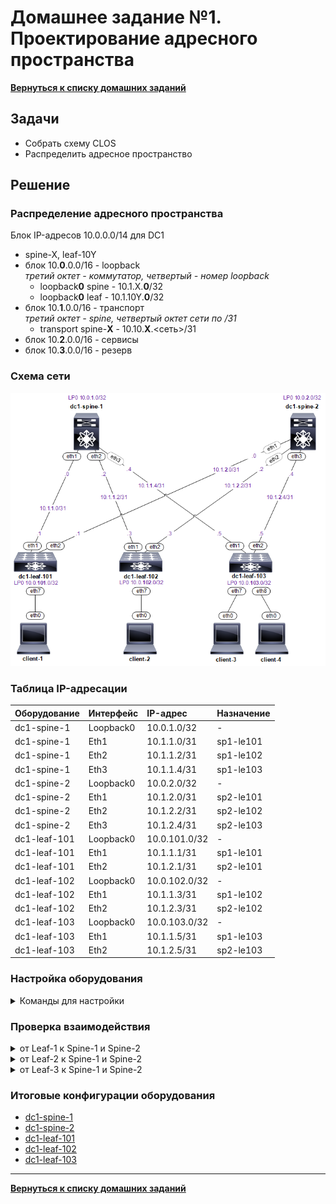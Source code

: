 # Домашнее задание №1. Проектирование адресного пространства
[**Вернуться к списку домашних заданий**](https://github.com/takmenevag/otus-dc-design/tree/main/labs/)
## Задачи
- Собрать схему CLOS
- Распределить адресное пространство

## Решение
### Распределение адресного пространства
Блок IP-адресов 10.0.0.0/14 для DC1
- spine-X, leaf-10Y
- блок 10.**0**.0.0/16 - loopback \
  _третий октет - коммутатор, четвертый - номер loopback_
  - loopback**0** spine - 10.1.X.**0**/32
  - loopback**0** leaf - 10.1.10Y.**0**/32
- блок 10.**1**.0.0/16 - транспорт \
 _третий октет - spine, четвертый октет сети по /31_
  - transport spine-**X** - 10.10.**X**.<сеть>/31
- блок 10.**2**.0.0/16 - сервисы
- блок 10.**3**.0.0/16 - резерв

### Cхема сети
![Изображение](https://github.com/takmenevag/otus-dc-design/blob/main/labs/lab1/scheme/lab1-scheme.png "Схема стенда")

### Таблица IP-адресации
|Оборудование	|Интерфейс	|IP-адрес	|Назначение|
|:-|:-|:-|:-|
|dc1-spine-1	|Loopback0	|10.0.1.0/32	|-|
|dc1-spine-1	|Eth1	|10.1.1.0/31	|sp1-le101|
|dc1-spine-1	|Eth2	|10.1.1.2/31	|sp1-le102|
|dc1-spine-1	|Eth3	|10.1.1.4/31	|sp1-le103|
|dc1-spine-2	|Loopback0	|10.0.2.0/32 |-|	
|dc1-spine-2	|Eth1	|10.1.2.0/31	|sp2-le101|
|dc1-spine-2	|Eth2	|10.1.2.2/31	|sp2-le102|
|dc1-spine-2	|Eth3	|10.1.2.4/31	|sp2-le103|
|dc1-leaf-101	|Loopback0	|10.0.101.0/32 |-|
|dc1-leaf-101	|Eth1	|10.1.1.1/31	|sp1-le101|
|dc1-leaf-101	|Eth2	|10.1.2.1/31	|sp2-le101|
|dc1-leaf-102	|Loopback0	|10.0.102.0/32 |-|	
|dc1-leaf-102	|Eth1	|10.1.1.3/31	|sp1-le102|
|dc1-leaf-102	|Eth2	|10.1.2.3/31	|sp2-le102|	
|dc1-leaf-103	|Loopback0	|10.0.103.0/32 |-|	
|dc1-leaf-103	|Eth1	|10.1.1.5/31	|sp1-le103|
|dc1-leaf-103	|Eth2	|10.1.2.5/31	|sp2-le103|

### Настройка оборудования
<details>
  <summary>Команды для настройки </summary>

- Spine-1
```
hostname dc1-spine-1
!
interface Ethernet1
   description ### sp1-le101 ###
   no switchport
   ip address 10.10.101.0/31
!
interface Ethernet2
   description ### sp1-le102 ###
   no switchport
   ip address 10.10.102.0/31
!
interface Ethernet3
   description ### sp1-le103 ###
   no switchport
   ip address 10.10.103.0/31
!
interface Loopback0
   ip address 10.1.1.0/32
!
ip routing
!
end
```
- Spine-2
```
hostname dc1-spine-2
!
interface Ethernet1
   description ### sp2-le101 ###
   no switchport
   ip address 10.10.201.0/31
!
interface Ethernet2
   description ### sp2-le102 ###
   no switchport
   ip address 10.10.202.0/31
!
interface Ethernet3
   description ### sp2-le103 ###
   no switchport
   ip address 10.10.203.0/31
!
interface Loopback0
   ip address 10.1.2.0/32
!
ip routing
!
end
```
- Leaf-1
```
hostname dc1-leaf-101
!
interface Ethernet1
   description ### sp1-le101 ###
   no switchport
   ip address 10.10.101.1/31
!
interface Ethernet2
   description ### sp2-le101 ###
   no switchport
   ip address 10.10.201.1/31
!
interface Loopback0
   ip address 10.1.101.0/32
!
ip routing
!
end
```
- Leaf-2
```
hostname dc1-leaf-102
!
interface Ethernet1
   description ### sp1-le102 ###
   no switchport
   ip address 10.10.102.1/31
!
interface Ethernet2
   description ### sp2-le102 ###
   no switchport
   ip address 10.10.202.1/31
!
interface Loopback0
   ip address 10.1.102.0/32
!
ip routing
!
end
```
- Leaf-3
```
hostname dc1-leaf-103
!
interface Ethernet1
   description ### sp1-le103 ###
   no switchport
   ip address 10.10.103.1/31
!
interface Ethernet2
   description ### sp2-le103 ###
   no switchport
   ip address 10.10.203.1/31
!
interface Loopback0
   ip address 10.1.103.0/32
!
ip routing
!
end
```
</details>

### Проверка взаимодействия
<details>
  <summary>от Leaf-1 к Spine-1 и Spine-2</summary>

```
dc1-leaf-101#ping 10.10.101.0
PING 10.10.101.0 (10.10.101.0) 72(100) bytes of data.
80 bytes from 10.10.101.0: icmp_seq=1 ttl=64 time=36.7 ms
80 bytes from 10.10.101.0: icmp_seq=2 ttl=64 time=30.6 ms
80 bytes from 10.10.101.0: icmp_seq=3 ttl=64 time=26.3 ms
80 bytes from 10.10.101.0: icmp_seq=4 ttl=64 time=8.84 ms
80 bytes from 10.10.101.0: icmp_seq=5 ttl=64 time=9.57 ms

--- 10.10.101.0 ping statistics ---
5 packets transmitted, 5 received, 0% packet loss, time 96ms
rtt min/avg/max/mdev = 8.847/22.428/36.730/11.286 ms, pipe 3, ipg/ewma 24.073/28.782 ms
dc1-leaf-101#
dc1-leaf-101#ping 10.10.201.0
PING 10.10.201.0 (10.10.201.0) 72(100) bytes of data.
80 bytes from 10.10.201.0: icmp_seq=1 ttl=64 time=20.8 ms
80 bytes from 10.10.201.0: icmp_seq=2 ttl=64 time=15.1 ms
80 bytes from 10.10.201.0: icmp_seq=3 ttl=64 time=11.6 ms
80 bytes from 10.10.201.0: icmp_seq=4 ttl=64 time=7.78 ms
80 bytes from 10.10.201.0: icmp_seq=5 ttl=64 time=10.8 ms

--- 10.10.201.0 ping statistics ---
5 packets transmitted, 5 received, 0% packet loss, time 69ms
rtt min/avg/max/mdev = 7.783/13.260/20.817/4.453 ms, pipe 2, ipg/ewma 17.304/16.799 ms
```
```
dc1-leaf-101#sh ip route

VRF: default
Codes: C - connected, S - static, K - kernel, 
       O - OSPF, IA - OSPF inter area, E1 - OSPF external type 1,
       E2 - OSPF external type 2, N1 - OSPF NSSA external type 1,
       N2 - OSPF NSSA external type2, B - Other BGP Routes,
       B I - iBGP, B E - eBGP, R - RIP, I L1 - IS-IS level 1,
       I L2 - IS-IS level 2, O3 - OSPFv3, A B - BGP Aggregate,
       A O - OSPF Summary, NG - Nexthop Group Static Route,
       V - VXLAN Control Service, M - Martian,
       DH - DHCP client installed default route,
       DP - Dynamic Policy Route, L - VRF Leaked,
       G  - gRIBI, RC - Route Cache Route

Gateway of last resort is not set

 C        10.1.101.0/32 is directly connected, Loopback0
 C        10.10.101.0/31 is directly connected, Ethernet1
 C        10.10.201.0/31 is directly connected, Ethernet2
```
```
dc1-leaf-101#show lldp nei
Last table change time   : 0:43:13 ago
Number of table inserts  : 2
Number of table deletes  : 0
Number of table drops    : 0
Number of table age-outs : 0

Port          Neighbor Device ID       Neighbor Port ID    TTL
---------- ------------------------ ---------------------- ---
Et1           dc1-spine-1              Ethernet1           120
Et2           dc1-spine-2              Ethernet1           120
dc1-leaf-101#
```
</details>

<details>
  <summary>от Leaf-2 к Spine-1 и Spine-2</summary>
 
```
dc1-leaf-102#ping 10.10.102.0
PING 10.10.102.0 (10.10.102.0) 72(100) bytes of data.
80 bytes from 10.10.102.0: icmp_seq=1 ttl=64 time=66.5 ms
80 bytes from 10.10.102.0: icmp_seq=2 ttl=64 time=60.0 ms
80 bytes from 10.10.102.0: icmp_seq=3 ttl=64 time=51.6 ms
80 bytes from 10.10.102.0: icmp_seq=4 ttl=64 time=52.4 ms
80 bytes from 10.10.102.0: icmp_seq=5 ttl=64 time=53.5 ms

--- 10.10.102.0 ping statistics ---
5 packets transmitted, 5 received, 0% packet loss, time 43ms
rtt min/avg/max/mdev = 51.666/56.855/66.528/5.672 ms, pipe 5, ipg/ewma 10.989/61.405 ms
dc1-leaf-102#
dc1-leaf-102#ping 10.10.202.0
PING 10.10.202.0 (10.10.202.0) 72(100) bytes of data.
80 bytes from 10.10.202.0: icmp_seq=1 ttl=64 time=10.4 ms
80 bytes from 10.10.202.0: icmp_seq=2 ttl=64 time=22.4 ms
80 bytes from 10.10.202.0: icmp_seq=3 ttl=64 time=19.0 ms
80 bytes from 10.10.202.0: icmp_seq=4 ttl=64 time=9.80 ms
80 bytes from 10.10.202.0: icmp_seq=5 ttl=64 time=6.59 ms

--- 10.10.202.0 ping statistics ---
5 packets transmitted, 5 received, 0% packet loss, time 63ms
rtt min/avg/max/mdev = 6.591/13.668/22.456/6.028 ms, pipe 2, ipg/ewma 15.893/11.717 ms
```
```
dc1-leaf-102#sh ip route

VRF: default
Codes: C - connected, S - static, K - kernel, 
       O - OSPF, IA - OSPF inter area, E1 - OSPF external type 1,
       E2 - OSPF external type 2, N1 - OSPF NSSA external type 1,
       N2 - OSPF NSSA external type2, B - Other BGP Routes,
       B I - iBGP, B E - eBGP, R - RIP, I L1 - IS-IS level 1,
       I L2 - IS-IS level 2, O3 - OSPFv3, A B - BGP Aggregate,
       A O - OSPF Summary, NG - Nexthop Group Static Route,
       V - VXLAN Control Service, M - Martian,
       DH - DHCP client installed default route,
       DP - Dynamic Policy Route, L - VRF Leaked,
       G  - gRIBI, RC - Route Cache Route

Gateway of last resort is not set

 C        10.1.102.0/32 is directly connected, Loopback0
 C        10.10.102.0/31 is directly connected, Ethernet1
 C        10.10.202.0/31 is directly connected, Ethernet2
```
```
dc1-leaf-102#show lldp nei
Last table change time   : 0:43:53 ago
Number of table inserts  : 2
Number of table deletes  : 0
Number of table drops    : 0
Number of table age-outs : 0

Port          Neighbor Device ID       Neighbor Port ID    TTL
---------- ------------------------ ---------------------- ---
Et1           dc1-spine-1              Ethernet2           120
Et2           dc1-spine-2              Ethernet2           120

dc1-leaf-102#
```
</details>

<details>
  <summary>от Leaf-3 к Spine-1 и Spine-2</summary>
  
```
dc1-leaf-103#ping 10.10.103.0
PING 10.10.103.0 (10.10.103.0) 72(100) bytes of data.
80 bytes from 10.10.103.0: icmp_seq=1 ttl=64 time=66.5 ms
80 bytes from 10.10.103.0: icmp_seq=2 ttl=64 time=57.7 ms
80 bytes from 10.10.103.0: icmp_seq=3 ttl=64 time=53.0 ms
80 bytes from 10.10.103.0: icmp_seq=4 ttl=64 time=48.7 ms
80 bytes from 10.10.103.0: icmp_seq=5 ttl=64 time=44.7 ms

--- 10.10.103.0 ping statistics ---
5 packets transmitted, 5 received, 0% packet loss, time 49ms
rtt min/avg/max/mdev = 44.778/54.182/66.580/7.563 ms, pipe 5, ipg/ewma 12.255/59.870 ms
dc1-leaf-103#
dc1-leaf-103#ping 10.10.203.0
PING 10.10.203.0 (10.10.203.0) 72(100) bytes of data.
80 bytes from 10.10.203.0: icmp_seq=1 ttl=64 time=8.88 ms
80 bytes from 10.10.203.0: icmp_seq=2 ttl=64 time=7.79 ms
80 bytes from 10.10.203.0: icmp_seq=3 ttl=64 time=6.11 ms
80 bytes from 10.10.203.0: icmp_seq=4 ttl=64 time=6.04 ms
80 bytes from 10.10.203.0: icmp_seq=5 ttl=64 time=8.13 ms

--- 10.10.203.0 ping statistics ---
5 packets transmitted, 5 received, 0% packet loss, time 43ms
rtt min/avg/max/mdev = 6.044/7.394/8.883/1.133 ms, ipg/ewma 10.843/8.123 ms
```
```
dc1-leaf-103#sh ip route

VRF: default
Codes: C - connected, S - static, K - kernel, 
       O - OSPF, IA - OSPF inter area, E1 - OSPF external type 1,
       E2 - OSPF external type 2, N1 - OSPF NSSA external type 1,
       N2 - OSPF NSSA external type2, B - Other BGP Routes,
       B I - iBGP, B E - eBGP, R - RIP, I L1 - IS-IS level 1,
       I L2 - IS-IS level 2, O3 - OSPFv3, A B - BGP Aggregate,
       A O - OSPF Summary, NG - Nexthop Group Static Route,
       V - VXLAN Control Service, M - Martian,
       DH - DHCP client installed default route,
       DP - Dynamic Policy Route, L - VRF Leaked,
       G  - gRIBI, RC - Route Cache Route

Gateway of last resort is not set

 C        10.1.103.0/32 is directly connected, Loopback0
 C        10.10.103.0/31 is directly connected, Ethernet1
 C        10.10.203.0/31 is directly connected, Ethernet2
```
```
dc1-leaf-103#sh lldp nei
Last table change time   : 0:44:48 ago
Number of table inserts  : 2
Number of table deletes  : 0
Number of table drops    : 0
Number of table age-outs : 0

Port          Neighbor Device ID       Neighbor Port ID    TTL
---------- ------------------------ ---------------------- ---
Et1           dc1-spine-1              Ethernet3           120
Et2           dc1-spine-2              Ethernet3           120
```
</details>

### Итоговые конфигурации оборудования
- [dc1-spine-1](https://github.com/takmenevag/otus-dc-design/blob/main/labs/lab1/config/dc1-spine-1.txt)
- [dc1-spine-2](https://github.com/takmenevag/otus-dc-design/blob/main/labs/lab1/config/dc1-spine-2.txt)
- [dc1-leaf-101](https://github.com/takmenevag/otus-dc-design/blob/main/labs/lab1/config/dc1-leaf-101.txt)
- [dc1-leaf-102](https://github.com/takmenevag/otus-dc-design/blob/main/labs/lab1/config/dc1-leaf-102.txt)
- [dc1-leaf-103](https://github.com/takmenevag/otus-dc-design/blob/main/labs/lab1/config/dc1-leaf-103.txt)
---
[**Вернуться к списку домашних заданий**](https://github.com/takmenevag/otus-dc-design/tree/main/labs/)
